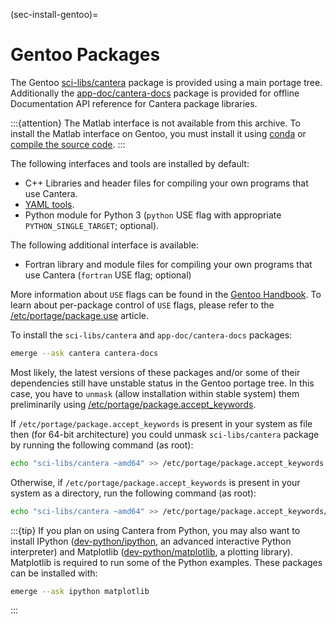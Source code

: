 (sec-install-gentoo)=
# Gentoo Packages

The Gentoo [sci-libs/cantera](https://packages.gentoo.org/packages/sci-libs/cantera)
package is provided using a main portage tree. Additionally the
[app-doc/cantera-docs](https://packages.gentoo.org/packages/app-doc/cantera-docs)
package is provided for offline Documentation API reference for Cantera package
libraries.

:::{attention}
The Matlab interface is not available from this archive. To install the Matlab interface
on Gentoo, you must install it using [conda](sec-conda-matlab-interface) or
[compile the source code](sec-compiling).
:::

The following interfaces and tools are installed by default:

- C++ Libraries and header files for compiling your own programs that use Cantera.
- [YAML tools](../userguide/ck2yaml-tutorial).
- Python module for Python 3 (`python` USE flag with appropriate `PYTHON_SINGLE_TARGET`;
  optional).

The following additional interface is available:

- Fortran library and module files for compiling your own programs that use Cantera
  (`fortran` USE flag; optional)

More information about `USE` flags can be found in the
[Gentoo Handbook](https://wiki.gentoo.org/wiki/Handbook:Parts/Working/USE).
To learn about per-package control of `USE` flags, please refer to the
[/etc/portage/package.use](https://wiki.gentoo.org/wiki//etc/portage/package.use)
article.

To install the `sci-libs/cantera` and `app-doc/cantera-docs` packages:

```bash
emerge --ask cantera cantera-docs
```

Most likely, the latest versions of these packages and/or some of their dependencies
still have unstable status in the Gentoo portage tree. In this case, you have to
`unmask` (allow installation within stable system) them preliminarily using
[/etc/portage/package.accept_keywords](https://wiki.gentoo.org/wiki//etc/portage/package.accept_keywords).

If `/etc/portage/package.accept_keywords` is present in your system as file then (for
64-bit architecture) you could unmask `sci-libs/cantera` package by running the
following command (as root):

```bash
echo "sci-libs/cantera ~amd64" >> /etc/portage/package.accept_keywords
```

Otherwise, if `/etc/portage/package.accept_keywords` is present in your system as a
directory, run the following command (as root):

```bash
echo "sci-libs/cantera ~amd64" >> /etc/portage/package.accept_keywords/cantera
```

:::{tip}
If you plan on using Cantera from Python, you may also want to install IPython
([dev-python/ipython](https://packages.gentoo.org/packages/dev-python/ipython), an
advanced interactive Python interpreter) and Matplotlib
([dev-python/matplotlib](https://packages.gentoo.org/packages/dev-python/matplotlib), a
plotting library). Matplotlib is required to run some of the Python examples. These
packages can be installed with:

```bash
emerge --ask ipython matplotlib
```

:::

